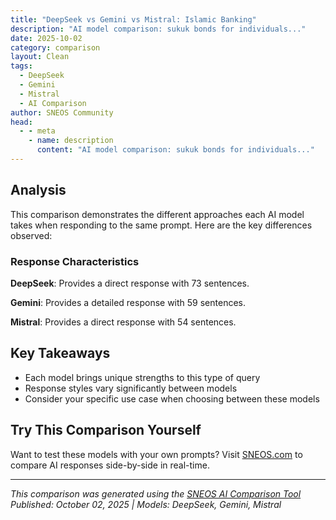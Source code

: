 ```yaml
---
title: "DeepSeek vs Gemini vs Mistral: Islamic Banking"
description: "AI model comparison: sukuk bonds for individuals..."
date: 2025-10-02
category: comparison
layout: Clean
tags:
  - DeepSeek
  - Gemini
  - Mistral
  - AI Comparison
author: SNEOS Community
head:
  - - meta
    - name: description
      content: "AI model comparison: sukuk bonds for individuals..."
---
```


<ChatComparison
  title="DeepSeek vs Gemini vs Mistral: Islamic Banking"
  prompt="sukuk bonds for individuals"
  :responses='{
    "DeepSeek": "Of course. This is an excellent question. Here\u2019s a comprehensive guide to understanding **sukuk for individuals**, explained in simple terms.\n\n### What is a Sukuk? (It\u0027s Not a \u0022Bond\u0022 in the Traditional Sense)\n\nFirst, let\u0027s clear up the main misconception. While often called \u0022Islamic bonds,\u0022 **sukuk are fundamentally different from conventional bonds.**\n\n*   **A Conventional Bond** is a **debt instrument**. When you buy a bond, you are essentially lending money to the issuer (a company or government) in exchange for periodic interest payments and the return of your principal at maturity. The relationship is one of a **lender and borrower**.\n*   **A Sukuk** (plural of *sakk*, meaning \u0022legal instrument\u0022 or \u0022certificate\u0022) is an **ownership certificate**. When you buy a sukuk, you are buying a share of ownership in a specific, tangible asset, project, or business activity. The relationship is one of a **part-owner and investee**.\n\nThink of it this way:\n*   **Bond:** \u0022I owe you $1000 plus interest.\u0022\n*   **Sukuk:** \u0022We jointly own this asset, and you are entitled to a share of the profits it generates.\u0022\n\nThis structure is designed to comply with **Islamic finance principles**, primarily the prohibition of *Riba* (interest) and the requirement for investments to be backed by real assets.\n\n---\n\n### How Do Sukuk Work for an Individual Investor?\n\nHere is the typical lifecycle of a sukuk from an individual\u0027s perspective:\n\n1.  **The Structure:** A company or government wants to raise money. Instead of taking a loan, they set up a special purpose vehicle (SPV) that holds ownership of a specific asset (like a building, a power plant, or a portfolio of assets).\n2.  **The Purchase:** You, the individual investor, buy sukuk certificates from this SPV. Your certificate proves your partial ownership of that underlying asset.\n3.  **The \u0022Profit\u0022 Payments:** Instead of receiving \u0022interest,\u0022 you receive **periodic profit distributions**. These payments are not pre-determined like interest. They are a share of the actual profits or rental income generated by the underlying asset. The expected profit rate is usually stated upfront to give investors an idea, but it is not guaranteed.\n4.  **Maturity:** At the end of the sukuk\u0027s term, the issuer typically buys back your share of the asset at the face value (principal amount). You get your initial investment back.\n\n---\n\n### Key Features \u0026 Benefits for Individuals\n\n*   **Shariah-Compliant:** The primary benefit for observant Muslims is that it provides a way to earn a return on savings without dealing in interest, which is prohibited (*Haram*).\n*   **Asset-Backed:** Your investment is linked to a real, tangible asset. This provides a layer of security that is not always present in conventional bonds, which are only as good as the issuer\u0027s promise to pay.\n*   **Steady Income Stream:** Sukuk provide regular (e.g., monthly, quarterly, semi-annually) profit payments, making them attractive for retirees or those seeking predictable cash flow.\n*   **Generally Lower Risk:** Sovereign sukuk (issued by governments) are typically considered very low-risk, similar to government bonds. Corporate sukuk carry higher risk but also the potential for higher returns.\n*   **Portfolio Diversification:** Because they behave differently from stocks and conventional bonds, sukuk can help diversify an investment portfolio and reduce overall risk.\n\n---\n\n### Types of Sukuk Individuals Might Encounter\n\nThere are several common structures, named after the Islamic contract they are based on:\n\n*   **Ijara Sukuk (Most Common):** This is a lease-based structure. You own a share of an asset (like an airport or a hospital) and receive periodic \u0022rental\u0022 payments. At maturity, the asset is sold back to the issuer.\n*   **Murabaha Sukuk:** A cost-plus-profit structure, often used for short-term trade financing. The sukuk represents ownership of a commodity that is sold to a buyer on a deferred payment basis.\n*   **Musharaka Sukuk:** A partnership-based structure where you and other investors partner with a company on a specific project, sharing in both the profits and losses according to a pre-agreed ratio.\n*   **Wakala Sukuk:** An agency-based structure where you appoint the issuer as your agent to manage the investment on your behalf for a fee.\n\n---\n\n### How Can an Individual Invest in Sukuk?\n\nThis is the most practical part. Buying individual sukuk directly can be difficult for the average person, as they are often issued in large denominations (e.g., $100,000\u002B). However, there are accessible ways to invest:\n\n1.  **Sukuk Funds (Mutual Funds/ETFs):** This is the **easiest and most common way** for individuals to invest in sukuk. You buy shares of a fund that pools money from many investors to buy a diversified portfolio of sukuk. This gives you instant diversification and requires a much smaller initial investment.\n    *   **Example:** A \u0022Global Sukuk Fund\u0022 offered by an asset manager like HSBC Amanah or Wahed Invest.\n\n2.  **Direct Purchase via a Broker:** Some specialized Islamic banks or brokerage firms offer access to primary issuances or secondary markets for sukuk. This is more suited for high-net-worth individuals.\n\n3.  **Government Sukuk for Retail Investors:** Some governments, aiming to boost financial inclusion, have started issuing **retail sukuk** in small denominations specifically for individual investors.\n    *   **Notable Examples:**\n        *   **Malaysia:** Regularly issues retail sukuk that can be bought through banks.\n        *   **Indonesia:** Has successful \u0022Sukuk Tabungan\u0022 (Savings Sukuk) programs for its citizens.\n        *   **UK:** Issued its first retail-sized sukuk in 2014.\n\n---\n\n### Risks to Consider\n\n*   **Credit Risk:** The risk that the issuer cannot make the profit payments or repay the principal. This is the same as with conventional bonds.\n*   **Market Risk:** The value of your sukuk on the secondary market can go up and down with changes in interest rates and the issuer\u0027s creditworthiness.\n*   **Liquidity Risk:** The secondary market for sukuk is not as deep as for conventional bonds, so it can sometimes be harder to sell quickly without a price discount.\n*   **Shariah Compliance Risk:** There is a small risk that a Shariah board may later deem a sukuk structure to be non-compliant, which could affect its value.\n\n### Summary: Sukuk vs. Conventional Bonds for Individuals\n\n| Feature | Sukuk | Conventional Bond |\n| :--- | :--- | :--- |\n| **Nature** | Ownership in an asset | Debt obligation (Loan) |\n| **Payments** | Share of **Profit/Rental Income** | Pre-determined **Interest** |\n| **Underlying Asset** | Always asset-backed | Not necessarily asset-backed |\n| **Compliance** | Shariah-compliant | No religious restrictions |\n| **Risk Sharing** | Profits and losses are shared | Lender is guaranteed interest |\n\n**In conclusion,** sukuk offer individuals a powerful, ethical, and asset-backed investment tool that aligns with Islamic principles. For most people, the easiest entry point is through a **sukuk-focused mutual fund or ETF**, which provides diversification and professional management. As with any investment, it\u0027s crucial to do your research or consult with a financial advisor who understands Islamic finance.",
    "Gemini": "Sukuk bonds, also known as Islamic bonds, are generally structured to comply with Sharia law, which prohibits interest (riba). Instead of paying interest, sukuk represent ownership in an asset or a pool of assets, and returns are generated through the income derived from those assets.\n\n**Investing in Sukuk Bonds for Individuals:**\n\nHere\u0027s a breakdown of how individuals can invest in sukuk, including options and considerations:\n\n**1. Retail Sukuk (Government-Issued):**\n\n*   **What they are:** These are specifically designed for individual investors, often with lower minimum investment amounts. Governments or government-backed entities typically issue them to raise capital for infrastructure projects or other development initiatives.\n*   **How to Invest:**\n    *   **Direct Purchase:**  Subscribe through designated banks, financial institutions, or online platforms authorized by the issuing government or regulatory body. You\u0027ll typically need to open an account and complete an application.\n    *   **Brokers:** Some brokers may offer access to retail sukuk issuances.\n*   **Advantages:**\n    *   **Lower Minimum Investments:** Generally more accessible to small investors.\n    *   **Relatively Safe:** Backed by the government, reducing credit risk.\n    *   **Fixed Income:** Provide a predictable stream of income based on the underlying asset\u0027s performance.\n    *   **Sharia Compliance:**  Suitable for investors seeking Sharia-compliant investments.\n*   **Disadvantages:**\n    *   **Limited Availability:**  Retail sukuk issuances may not be frequent and are often country-specific.\n    *   **Lower Yields:** Compared to corporate sukuk, returns may be lower due to the lower risk.\n    *   **Liquidity:**  May have limited secondary market liquidity, making it difficult to sell before maturity.\n    *   **Inflation Risk:** Fixed payments may be eroded by inflation.\n\n**2. Sukuk Funds (Mutual Funds and ETFs):**\n\n*   **What they are:**  Funds that invest in a diversified portfolio of sukuk.  This allows investors to gain exposure to the sukuk market without having to purchase individual bonds.\n*   **How to Invest:**\n    *   **Through Brokerage Accounts:** Most major brokerage firms offer access to mutual funds and ETFs.\n    *   **Directly from Fund Providers:** Some fund companies allow direct investment in their funds.\n*   **Advantages:**\n    *   **Diversification:** Spreads risk across multiple sukuk issuers and sectors.\n    *   **Professional Management:** Fund managers actively manage the portfolio.\n    *   **Liquidity:**  Funds can be bought and sold more easily than individual sukuk.\n    *   **Accessibility:** Lower minimum investment amounts compared to buying individual sukuk.\n*   **Disadvantages:**\n    *   **Management Fees:** Fund managers charge fees, which can reduce returns.\n    *   **Fund Performance:**  Performance depends on the skill of the fund manager.\n    *   **Market Risk:**  The value of the fund can fluctuate based on market conditions and the performance of the underlying sukuk.\n\n**3. Corporate Sukuk:**\n\n*   **What they are:** Sukuk issued by companies to raise capital.  These generally offer higher yields than government-backed sukuk but also carry a higher level of credit risk.\n*   **How to Invest:**\n    *   **Brokers:**  Some brokers specialize in fixed income securities, including sukuk.\n    *   **Direct Purchase (Less Common):**  Occasionally, companies may offer sukuk directly to investors.\n*   **Advantages:**\n    *   **Higher Yields:** Potential for higher returns compared to government sukuk.\n*   **Disadvantages:**\n    *   **Higher Risk:**  Corporate sukuk have a higher risk of default than government-backed sukuk.\n    *   **Higher Minimum Investments:** Often require larger initial investments.\n    *   **Less Liquidity:** Can be difficult to sell before maturity.\n    *   **Due Diligence Required:**  Thoroughly research the issuing company and the terms of the sukuk before investing.\n\n**Important Considerations Before Investing in Sukuk:**\n\n*   **Sharia Compliance:** Ensure the sukuk is certified as Sharia-compliant by a reputable Sharia supervisory board.  Different scholars may have different interpretations, so understand the principles used.\n*   **Credit Risk:** Evaluate the creditworthiness of the issuer. Government sukuk are generally considered safer than corporate sukuk. Check credit ratings from reputable rating agencies like Standard \u0026 Poor\u0027s, Moody\u0027s, and Fitch.\n*   **Liquidity:**  Assess the liquidity of the sukuk.  Retail sukuk and sukuk funds are generally more liquid than individual corporate sukuk.\n*   **Yield:**  Compare the yield to maturity with other fixed income investments.\n*   **Maturity Date:**  Consider the maturity date and whether it aligns with your investment horizon.\n*   **Tax Implications:** Understand the tax implications of investing in sukuk in your jurisdiction.\n*   **Currency Risk:**  If the sukuk is denominated in a foreign currency, consider the potential impact of currency fluctuations.\n*   **Minimum Investment:** Determine the minimum investment amount required.\n*   **Fees and Charges:**  Be aware of any fees associated with investing in sukuk, such as brokerage fees, fund management fees, or transaction costs.\n\n**Where to Find Information:**\n\n*   **Islamic Financial Institutions:** Consult with Islamic banks and financial institutions.\n*   **Securities Regulators:** Check the websites of securities regulators in your country for information on sukuk offerings and licensed brokers.\n*   **Financial News Outlets:** Stay informed about market trends and sukuk issuances through reputable financial news websites.\n*   **Rating Agencies:** Review credit ratings from Standard \u0026 Poor\u0027s, Moody\u0027s, and Fitch.\n*   **Prospectuses:** Carefully read the prospectus or offering document before investing in any sukuk.\n\n**Disclaimer:** I am an AI chatbot and cannot provide financial advice.  The information provided is for general informational purposes only and should not be considered as a recommendation to buy or sell any securities.  Consult with a qualified financial advisor before making any investment decisions.\n",
    "Mistral": "Sukuk bonds are Islamic financial instruments that are structured to comply with Shariah law, which prohibits the payment of interest. Instead of traditional interest-bearing bonds, sukuk bonds represent ownership in an asset or a project, and investors earn a profit share from the underlying asset. Here\u0027s how individuals can invest in sukuk bonds:\n\n### Types of Sukuk Bonds\n1. **Ijara Sukuk**: Based on leasing arrangements where the sukuk holders own the asset and lease it back to the issuer.\n2. **Mudaraba Sukuk**: Based on a profit-sharing arrangement where the sukuk holders provide capital to the issuer, who manages the investment.\n3. **Musharaka Sukuk**: Based on a joint venture where both the sukuk holders and the issuer share profits and losses.\n4. **Murabaha Sukuk**: Based on a cost-plus-financing arrangement where the issuer buys an asset and sells it to the sukuk holders at a marked-up price.\n5. **Istisna Sukuk**: Based on a construction or manufacturing arrangement where the sukuk holders finance the project and receive the completed asset.\n\n### How to Invest in Sukuk Bonds\n1. **Brokerage Firms**: Many brokerage firms offer sukuk bonds as part of their investment portfolios. You can open an account with a brokerage that specializes in Islamic finance.\n2. **Banks**: Islamic banks often issue and manage sukuk bonds. You can inquire with your local Islamic bank about available sukuk investments.\n3. **Mutual Funds**: Some mutual funds specialize in sukuk bonds. These funds pool money from multiple investors to buy a diversified portfolio of sukuk bonds.\n4. **Direct Purchase**: Some sukuk bonds are available for direct purchase from the issuing entity, such as governments or corporations.\n5. **Online Platforms**: There are online investment platforms that offer sukuk bonds. These platforms often provide detailed information about the sukuk, including its structure, risks, and expected returns.\n\n### Benefits of Investing in Sukuk Bonds\n1. **Shariah Compliance**: Sukuk bonds are structured to comply with Islamic law, making them suitable for Muslim investors.\n2. **Diversification**: Sukuk bonds can provide diversification benefits, as they are often tied to different types of assets and projects.\n3. **Profit Sharing**: Instead of earning interest, investors earn a share of the profits generated by the underlying asset, which can be more aligned with the investor\u0027s risk tolerance.\n4. **Ethical Investing**: Sukuk bonds often support projects that are socially responsible and ethically sound.\n\n### Risks and Considerations\n1. **Market Risk**: Like any investment, sukuk bonds are subject to market risks, including changes in interest rates, economic conditions, and the performance of the underlying asset.\n2. **Credit Risk**: The issuer of the sukuk bond may default on its obligations, leading to a loss of investment.\n3. **Liquidity Risk**: Some sukuk bonds may not be as liquid as traditional bonds, making it harder to sell them quickly.\n4. **Shariah Compliance Risk**: There is a risk that the sukuk bond may not fully comply with Shariah law, which could affect its acceptability among Islamic investors.\n\n### Steps to Invest\n1. **Research**: Understand the different types of sukuk bonds and their structures.\n2. **Consult a Financial Advisor**: Seek advice from a financial advisor who specializes in Islamic finance.\n3. **Choose a Platform**: Decide whether to invest through a brokerage, bank, mutual fund, or online platform.\n4. **Diversify**: Consider diversifying your sukuk investments to spread risk.\n5. **Monitor**: Regularly monitor the performance of your sukuk investments and adjust your portfolio as needed.\n\nInvesting in sukuk bonds can be a rewarding way to align your financial goals with your ethical and religious principles. However, it\u0027s important to do thorough research and seek professional advice to ensure you make informed investment decisions."
  }'
  published-date="09:02"
/>

## Analysis

This comparison demonstrates the different approaches each AI model takes when responding to the same prompt. Here are the key differences observed:

### Response Characteristics

**DeepSeek**: Provides a direct response with 73 sentences. 

**Gemini**: Provides a detailed response with 59 sentences. 

**Mistral**: Provides a direct response with 54 sentences. 

## Key Takeaways

- Each model brings unique strengths to this type of query
- Response styles vary significantly between models
- Consider your specific use case when choosing between these models

## Try This Comparison Yourself

Want to test these models with your own prompts? Visit [SNEOS.com](https://sneos.com) to compare AI responses side-by-side in real-time.

---

*This comparison was generated using the [SNEOS AI Comparison Tool](https://sneos.com)*
*Published: October 02, 2025 | Models: DeepSeek, Gemini, Mistral*
